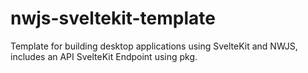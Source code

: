 # nwjs-sveltekit-template
Template for building desktop applications using SvelteKit and NWJS, includes an API SvelteKit Endpoint using pkg.
